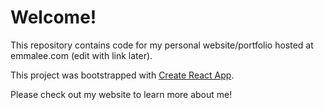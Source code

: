 # Welcome!

This repository contains code for my personal website/portfolio hosted at emmalee.com (edit with link later). 

This project was bootstrapped with [Create React App](https://github.com/facebook/create-react-app).

Please check out my website to learn more about me! 
